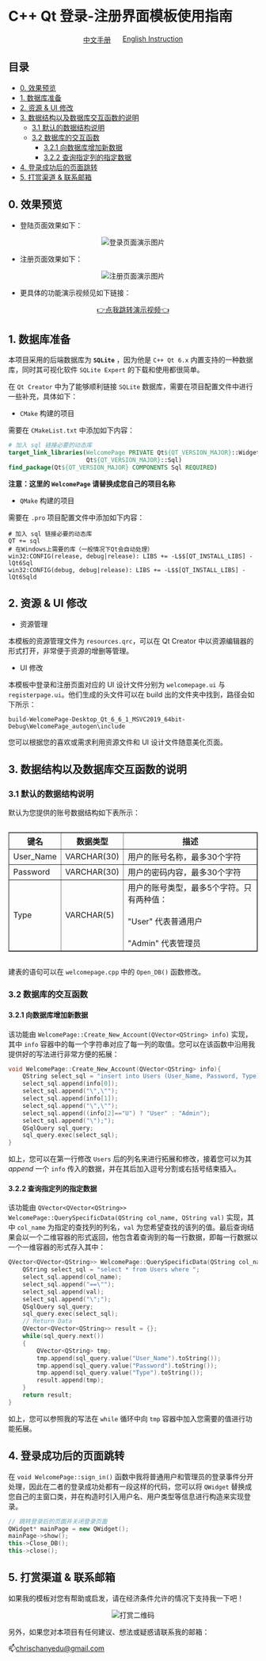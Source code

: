 # C++ Qt 登录-注册界面模板使用指南

<div style="display: flex; justify-content: space-between; padding: 0 30%;">
  <a href="./ReadMe.md">中文手册</a>
  <a href="./ReadMe_EN.md">English Instruction</a>
</div>

## 目录

- [0. 效果预览](#chapter-0)
- [1. 数据库准备](#chapter-1)
- [2. 资源 & UI 修改](#chapter-2)
- [3. 数据结构以及数据库交互函数的说明](#chapter-3)
  - [3.1 默认的数据结构说明](#3.1)
  - [3.2 数据库的交互函数](#3.2)
    - [3.2.1 向数据库增加新数据](#3.2.1)
    - [3.2.2 查询指定列的指定数据](#3.2.2)
- [4. 登录成功后的页面跳转](#chapter-4)
- [5. 打赏渠道 & 联系邮箱](#Support)

## <a id="chapter-0">0. 效果预览</a>

- 登陆页面效果如下：

<div style="text-align: center;"> 
	<img src="https://pic.imgdb.cn/item/667425e7d9c307b7e921f9f8.png" alt="登录页面演示图片">
</div>

- 注册页面效果如下：

<div style="text-align: center;"> 
	<img src="https://pic.imgdb.cn/item/66743817d9c307b7e949a1ce.png" alt="注册页面演示图片">
</div>

- 更具体的功能演示视频见如下链接：

<div style="text-align: center;">
  <a href="https://www.bilibili.com/video/BV1rogDeAERB/?vd_source=057305f6f7570cd5ef98cb1a31358015" target="\_blank">👉点我跳转演示视频👈</a>
</div>

## <a id="chapter-1">1. 数据库准备</a>

本项目采用的后端数据库为 **`SQLite`** ，因为他是 `C++ Qt 6.x` 内置支持的一种数据库，同时其可视化软件 `SQLite Expert` 的下载和使用都很简单。

在 `Qt Creator` 中为了能够顺利链接 `SQLite` 数据库，需要在项目配置文件中进行一些补充，具体如下：

- `CMake` 构建的项目

需要在 `CMakeList.txt` 中添加如下内容：

```CMake
# 加入 sql 链接必要的动态库
target_link_libraries(WelcomePage PRIVATE Qt${QT_VERSION_MAJOR}::Widgets
                      Qt${QT_VERSION_MAJOR}::Sql)
find_package(Qt${QT_VERSION_MAJOR} COMPONENTS Sql REQUIRED)
```

**注意：这里的 `WelcomePage` 请替换成您自己的项目名称**

- `QMake` 构建的项目

需要在 `.pro` 项目配置文件中添加如下内容：

```QMake
# 加入 sql 链接必要的动态库
QT += sql
# 在Windows上需要的库（一般情况下Qt会自动处理）
win32:CONFIG(release, debug|release): LIBS += -L$$[QT_INSTALL_LIBS] -lQt6Sql
win32:CONFIG(debug, debug|release): LIBS += -L$$[QT_INSTALL_LIBS] -lQt6Sqld
```
## <a id="chapter-2">2. 资源 & UI 修改</a>

- 资源管理

本模板的资源管理文件为 `resources.qrc`，可以在 Qt Creator 中以资源编辑器的形式打开，非常便于资源的增删等管理。

- UI 修改

本模板中登录和注册页面对应的 UI 设计文件分别为 `welcomepage.ui` 与 `registerpage.ui`。他们生成的头文件可以在 build 出的文件夹中找到，路径会如下所示：

```path
build-WelcomePage-Desktop_Qt_6_6_1_MSVC2019_64bit-Debug\WelcomePage_autogen\include
```

您可以根据您的喜欢或需求利用资源文件和 UI 设计文件随意美化页面。

## <a id="chapter-3">3. 数据结构以及数据库交互函数的说明</a>

### <a id="3.1">3.1 默认的数据结构说明</a>

默认为您提供的账号数据结构如下表所示：

<div style="display: flex; justify-content: center;">
    <table border="1" cellpadding="5" cellspacing="0">
        <tr>
            <th>键名</th>
            <th>数据类型</th>
            <th>描述</th>
        </tr>
        <tr>
            <td>User_Name</td>
            <td>VARCHAR(30)</td>
            <td>用户的账号名称，最多30个字符</td>
        </tr>
			<tr>
            <td>Password</td>
            <td>VARCHAR(30)</td>
            <td>用户的密码内容，最多30个字符</td>
        </tr>
			<tr>
            <td>Type</td>
            <td>VARCHAR(5)</td>
            <td>用户的账号类型，最多5个字符。只有两种值：
					 			<br><br>"User" 代表普通用户
							    <br><br>"Admin" 代表管理员
						</td>
        </tr>
    </table>
</div>

建表的语句可以在 `welcomepage.cpp` 中的 `Open_DB()` 函数修改。

### <a id="3.2">3.2 数据库的交互函数</a>

#### <a id="3.2.1">3.2.1 向数据库增加新数据</a>

该功能由 `WelcomePage::Create_New_Account(QVector<QString> info)` 实现，其中 `info` 容器中的每一个字符串对应了每一列的取值。您可以在该函数中沿用我提供好的写法进行非常方便的拓展：

```cpp
void WelcomePage::Create_New_Account(QVector<QString> info){
    QString select_sql = "insert into Users (User_Name, Password, Type) values(\"";
    select_sql.append(info[0]);
    select_sql.append("\",\"");
    select_sql.append(info[1]);
    select_sql.append("\",\"");
    select_sql.append((info[2]=="U") ? "User" : "Admin");
    select_sql.append("\");");
    QSqlQuery sql_query;
    sql_query.exec(select_sql);
}
```

如上，您可以在第一行修改 `Users` 后的列名来进行拓展和修改，接着您可以为其 *append* 一个 `info` 传入的数据，并在其后加入逗号分割或右括号结束插入。

#### <a id="3.2.2">3.2.2 查询指定列的指定数据</a>

该功能由 `QVector<QVector<QString>> WelcomePage::QuerySpecificData(QString col_name, QString val)` 实现，其中 `col_name` 为指定的查找列的列名，`val` 为您希望查找的该列的值。最后查询结果会以一个二维容器的形式返回，他包含着查询到的每一行数据，即每一行数据以一个一维容器的形式存入其中：

```cpp
QVector<QVector<QString>> WelcomePage::QuerySpecificData(QString col_name, QString val){
    QString select_sql = "select * from Users where ";
    select_sql.append(col_name);
    select_sql.append("==\"");
    select_sql.append(val);
    select_sql.append("\";");
    QSqlQuery sql_query;
    sql_query.exec(select_sql);
    // Return Data
    QVector<QVector<QString>> result = {};
    while(sql_query.next())
    {
        QVector<QString> tmp;
        tmp.append(sql_query.value("User_Name").toString());
        tmp.append(sql_query.value("Password").toString());
        tmp.append(sql_query.value("Type").toString());
        result.append(tmp);
    }
    return result;
}
```

如上，您可以参照我的写法在 `while` 循环中向 `tmp` 容器中加入您需要的值进行功能拓展。

## <a id="chapter-4">4. 登录成功后的页面跳转</a>

在 `void WelcomePage::sign_in()` 函数中我将普通用户和管理员的登录事件分开处理，因此在二者的登录成功处都有一段这样的代码，您可以将 `QWidget` 替换成您自己的主窗口类，并在构造时引入用户名、用户类型等信息进行构造来实现登录。

```cpp
// 跳转登录后的页面并关闭登录页面
QWidget* mainPage = new QWidget();
mainPage->show();
this->Close_DB();
this->close();
```

## <a id="Support">5. 打赏渠道 & 联系邮箱</a>

如果我的模板对您有帮助或启发，请在经济条件允许的情况下支持我一下吧！

<div style="text-align: center;"> 
	<img src="./SupportOnMe.jpg" alt="打赏二维码">
</div>

另外，如果您对本项目有任何建议、想法或疑惑请联系我的邮箱：

📫chrischanyedu@gmail.com

